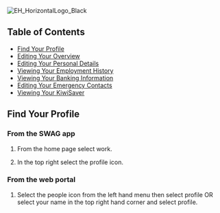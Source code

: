 ![EH_HorizontalLogo_Black](https://github.com/cookbrothersconstruction/documentation/assets/115191984/b1112853-2c58-4669-b612-cb6debf816e8)

## Table of Contents 
- [Find Your Profile](#item-zero)
- [Editing Your Overview](#item-one)
- [Editing Your Personal Details](#item-two)
- [Viewing Your Employment History](#item-three)
- [Viewing Your Banking Information](#item-four)
- [Editing Your Emergency Contacts](#item-five)
- [Viewing Your KiwiSaver](#item-six)

## Find Your Profile 
### From the SWAG app
1. From the home page select work.
  
2. In the top right select the profile icon.
   
### From the web portal

1. Select the people icon from the left hand menu then select profile OR select your name in the top right hand corner and select profile. 

